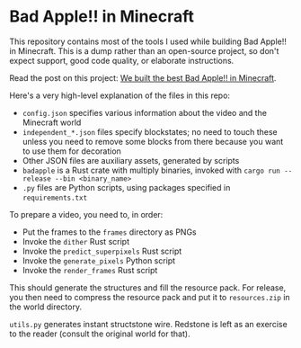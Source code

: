 # Bad Apple!! in Minecraft

This repository contains most of the tools I used while building Bad Apple!! in Minecraft. This is a dump rather than an open-source project, so don't expect support, good code quality, or elaborate instructions.

Read the post on this project: [We built the best Bad Apple!! in Minecraft](https://purplesyringa.moe/blog/we-built-the-best-bad-apple-in-minecraft/).

Here's a very high-level explanation of the files in this repo:

- `config.json` specifies various information about the video and the Minecraft world
- `independent_*.json` files specify blockstates; no need to touch these unless you need to remove some blocks from there because you want to use them for decoration
- Other JSON files are auxiliary assets, generated by scripts
- `badapple` is a Rust crate with multiply binaries, invoked with `cargo run --release --bin <binary_name>`
- `.py` files are Python scripts, using packages specified in `requirements.txt`

To prepare a video, you need to, in order:

- Put the frames to the `frames` directory as PNGs
- Invoke the `dither` Rust script
- Invoke the `predict_superpixels` Rust script
- Invoke the `generate_pixels` Python script
- Invoke the `render_frames` Rust script

This should generate the structures and fill the resource pack. For release, you then need to compress the resource pack and put it to `resources.zip` in the world directory.

`utils.py` generates instant structstone wire. Redstone is left as an exercise to the reader (consult the original world for that).
